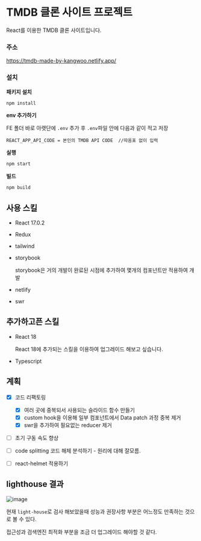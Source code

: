 # TMDB 클론 사이트 프로젝트

React를 이용한 TMDB 클론 사이트입니다.

### 주소

https://tmdb-made-by-kangwoo.netlify.app/

### 설치

**패키지 설치**

```bash
npm install
```

**env 추가하기**

FE 폴더 바로 아랫단에 `.env` 추가 후 `.env`파일 안에 다음과 같이 적고 저장

```
REACT_APP_API_CODE = 본인의 TMDB API CODE  //따옴표 없이 입력
```

**실행**

```bash
npm start
```

**빌드**

```bash
npm build
```



## 사용 스킬

- React 17.0.2

- Redux

- tailwind

- storybook

  storybook은 거의 개발이 완료된 시점에 추가하여 몇개의 컴포넌트만 적용하여 개발

- netlify

- swr



## 추가하고픈 스킬

- React 18

  React 18에 추가되는 스킬을 이용하여 업그레이드 해보고 싶습니다.

- Typescript

## 계획

- [x] 코드 리팩토링
  - [x] 여러 곳에 중복되서 사용되는 슬라이드 함수 만들기
  - [x] custom hook을 이용해 일부 컴포넌트에서 Data patch 과정 중복 제거
  - [x] swr을 추가하여 필요없는 reducer 제거
- [ ] 초기 구동 속도 향상
- [ ] code splitting 코드 해체 분석하기 - 원리에 대해 잘모름.
- [ ] react-helmet 적용하기



## lighthouse 결과

![image](https://user-images.githubusercontent.com/60080270/151665459-5834ad14-c269-4357-9f5b-6c6c951105af.png)

현재 `light-house`로 검사 해보았을때 성능과 권장사항 부분은 어느정도 만족하는 것으로 볼 수 있다.

접근성과 검색엔진 최적화 부분을 조금 더 업그레이드 해야할 것 같다.
